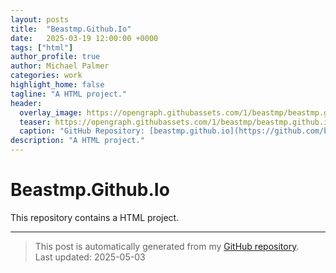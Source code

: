 ```yaml
---
layout: posts
title:  "Beastmp.Github.Io"
date:   2025-03-19 12:00:00 +0000
tags: ["html"]
author_profile: true
author: Michael Palmer
categories: work
highlight_home: false
tagline: "A HTML project."
header:
  overlay_image: https://opengraph.githubassets.com/1/beastmp/beastmp.github.io
  teaser: https://opengraph.githubassets.com/1/beastmp/beastmp.github.io
  caption: "GitHub Repository: [beastmp.github.io](https://github.com/beastmp/beastmp.github.io)"
description: "A HTML project."
---
```


# Beastmp.Github.Io

This repository contains a HTML project.

---


> This post is automatically generated from my [GitHub repository](https://github.com/beastmp/beastmp.github.io).  
> Last updated: 2025-05-03


